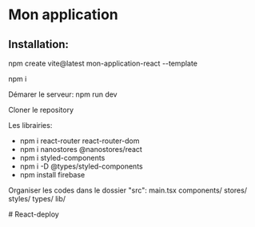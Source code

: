 # Mon application

## Installation:

 npm create vite@latest mon-application-react --template

 npm i

 Démarer le serveur: npm run dev

 Cloner le repository

 Les librairies:
 - npm i react-router react-router-dom
 - npm i nanostores @nanostores/react
 - npm i styled-components
 - npm i -D @types/styled-components
 - npm install firebase

Organiser les codes dans le dossier "src":
main.tsx 
components/
stores/
styles/
types/
lib/









#   R e a c t - d e p l o y  
 